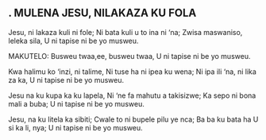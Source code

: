 ## . MULENA JESU, NILAKAZA KU FOLA

Jesu, ni lakaza kuli ni fole; Ni bata kuli u to ina ni ‘na;
Zwisa maswaniso, leleka sila, U ni tapise ni be yo musweu.

MAKUTELO:
Busweu twaa,ee, busweu twaa, U ni tapise ni be yo musweu.


Kwa halimu ko ‘inzi, ni talime, Ni tuse ha ni ipea ku wena;
Ni ipa ili ‘na, ni lika za ka, U ni tapise ni be yo musweu.


Jesu na ku kupa ka ku lapela, Ni ‘ne fa mahutu a takisizwe;
Ka sepo ni bona mali a buba; U ni tapise ni be yo musweu.


Jesu, na ku litela ka sibiti; Cwale to ni bupele pilu ye nca;
Ba ba ku bata ha U si ka li, nya; U ni tapise ni be yo musweu.


